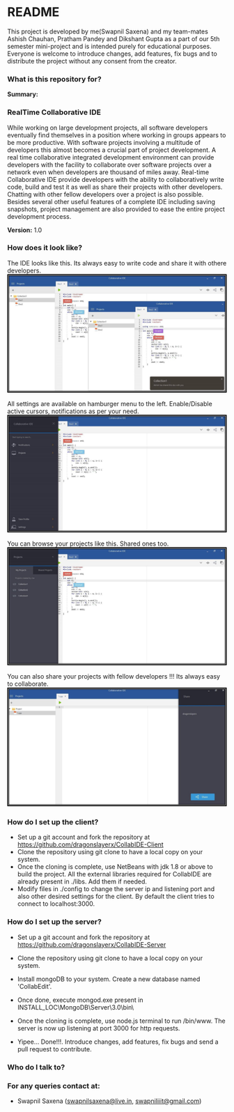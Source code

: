 # README #

This project is developed by me(Swapnil Saxena) and my team-mates Ashish Chauhan, Pratham Pandey and Dikshant Gupta as a part of our 5th semester mini-project and is intended purely for educational purposes. Everyone is welcome to introduce changes, add features, fix bugs and to distribute the project without any consent from the creator.  



### What is this repository for? ###

**Summary:** 
### RealTime Collaborative IDE ### 
While working on large development projects, all software developers eventually find themselves in a position where working in groups appears to be more productive. With software projects involving a multitude of developers this almost becomes a crucial part of project development. A real time collaborative integrated development environment can provide developers with the facility to collaborate over software projects over a network even when developers are thousand of miles away. Real-time Collaborative IDE provide developers with the ability to collaboratively write code, build and test it as well as share their projects with other developers. Chatting with other fellow developers over a project is also possible. Besides several other useful features of a complete IDE including saving snapshots, project management are also provided to ease the entire project development process.

**Version:** 1.0

### How does it look like? ###

The IDE looks like this. Its always easy to write code and share it with othere developers. 
![Alt text](/./screenshots/screenshot1.jpg?raw=true "ScreenShot1")

All settings are available on hamburger menu to the left. Enable/Disable active cursors, notifications as per your need. 
![Alt text](/./screenshots/screenshot2.jpg?raw=true "ScreenShot2")

You can browse your projects like this. Shared ones too.
![Alt text](/./screenshots/screenshot3.jpg?raw=true "ScreenShot3")

You can also share your projects with fellow developers !!! Its always easy to collaborate.
![Alt text](/./screenshots/screenshot4.JPG?raw=true "ScreenShot4")

 
### How do I set up the client?  

* Set up a git account and fork the repository at https://github.com/dragonslayerx/CollabIDE-Client
* Clone the repository using git clone to have a local copy on your system.
* Once the cloning is complete, use NetBeans with jdk 1.8 or above to build the project. All the external libraries required for CollabIDE are already present in ./libs. Add them if needed.
* Modify files in ./config to change the server ip and listening port and also other desired settings for the client. By default the client tries to connect to localhost:3000.

### How do I set up the server?

* Set up a git account and fork the repository at https://github.com/dragonslayerx/CollabIDE-Server
* Clone the repository using git clone to have a local copy on your system. 
* Install mongoDB to your system. Create a new database named 'CollabEdit'.
* Once done, execute mongod.exe present in INSTALL_LOC\MongoDB\Server\3.0\bin\
* Once the cloning is complete, use node.js terminal to run /bin/www. The server is now up listening at port 3000 for http requests.

* Yipee... Done!!!. Introduce changes, add features, fix bugs and send a pull request to contribute. 

### Who do I talk to?

### For any queries contact at:
* Swapnil Saxena (swapnilsaxena@live.in, swapniliiit@gmail.com)
